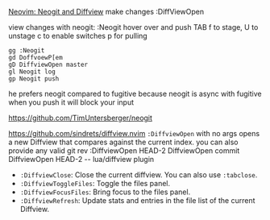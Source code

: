 

[Neovim: Neogit and Diffview](https://youtu.be/aJikrPnTOtI)
make changes
:DiffViewOpen


view changes with neogit:
:Neogit
hover over and push TAB
f to stage, U to unstage
c to enable switches
p for pulling

```vim
gg :Neogit
gd DoffvoewP[em
gD DiffviewOpen master
gl Neogit log
gp Neogit push

```

he prefers neogit compared to fugitive because neogit is async
with fugitive when you push it will block your input


https://github.com/TimUntersberger/neogit



https://github.com/sindrets/diffview.nvim
`:DiffviewOpen` with no args opens a new Diffview that compares against the current index.
you can also provide any valid git rev
:DiffviewOpen HEAD-2
DiffviewOpen commit
DiffviewOpen HEAD-2 -- lua/diffview plugin

-   `:DiffviewClose`: Close the current diffview. You can also use `:tabclose`.
-   `:DiffviewToggleFiles`: Toggle the files panel.
-   `:DiffviewFocusFiles`: Bring focus to the files panel.
-   `:DiffviewRefresh`: Update stats and entries in the file list of the current Diffview.